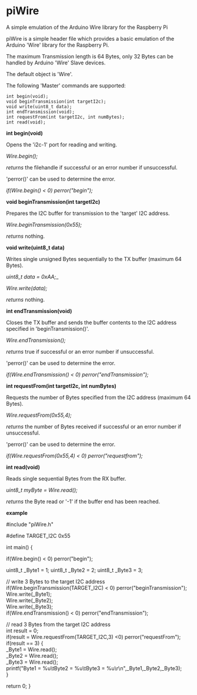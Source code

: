 # piWire
 A simple emulation of the Arduino Wire library for the Raspberry Pi

piWire is a simple header file which provides a basic emulation of the Arduino 'Wire' library for the Raspberry Pi.

The maximum Transmission length is 64 Bytes, only 32 Bytes can be handled by Arduino 'Wire' Slave devices.

The default object is 'Wire'.

The following 'Master' commands are supported:

	int begin(void);
	void beginTransmission(int targetI2c);
	void write(uint8_t data);
	int endTransmission(void);
	int requestFrom(int targetI2c, int numBytes);
	int read(void);
	
**int begin(void)**

Opens the 'i2c-1' port for reading and writing.

*Wire.begin();*

*returns* the filehandle if successful or an error number if unsuccessful.

'perror()' can be used to determine the error.

*if(Wire.begin() < 0) perror("begin");*

**void beginTransmission(int targetI2c)**

Prepares the I2C buffer for transmission to the 'target' I2C address.

*Wire.beginTransmission(0x55);*

*returns* nothing.

**void write(uint8_t data)**

Writes single unsigned Bytes sequentially to the TX buffer (maximum 64 Bytes).

*uint8_t data = 0xAA;*_

*Wire.write(data);*

*returns* nothing.

**int endTransmission(void)**

Closes the TX buffer and sends the buffer contents to the I2C address specified in 'beginTransmission()'.

*Wire.endTransmission();*

*returns* true if successful or an error number if unsuccessful.

'perror()' can be used to determine the error.

*if(Wire.endTransmission() < 0) perror("endTransmission");*

**int requestFrom(int targetI2c, int numBytes)**

Requests the number of Bytes specified from the I2C address (maximum 64 Bytes).

*Wire.requestFrom(0x55,4);*

*returns* the number of Bytes received if successful or an error number if unsuccessful.

'perror()' can be used to determine the error.

*if(Wire.requestFrom(0x55,4) < 0) perror("requestfrom");*

**int read(void)**

Reads single sequential Bytes from the RX buffer.

*uint8_t myByte = Wire.read();*

*returns* the Byte read or '-1' if the buffer end has been reached.


**example**

\#include "piWire.h"

\#define TARGET_I2C 0x55

int main() {

if(Wire.begin() < 0) perror("begin");

uint8_t _Byte1 = 1;
uint8_t _Byte2 = 2;
uint8_t _Byte3 = 3;

// write 3 Bytes to the target I2C address  
if(Wire.beginTransmission(TARGET_I2C) < 0) perror("beginTransmission");  
Wire.write(_Byte1);  
Wire.write(_Byte2);  
Wire.write(_Byte3);  
if(Wire.endTransmission() < 0) perror("endTransmission");  

// read 3 Bytes from the target I2C address  
int result = 0;  
if(result = Wire.requestFrom(TARGET_I2C,3) <0) perror("requestFrom");  
if(result == 3) {  
\_Byte1 = Wire.read();  
\_Byte2 = Wire.read();  
\_Byte3 = Wire.read();  
printf("Byte1 = %u\tByte2 = %u\tByte3 = %u\r\n",\_Byte1,\_Byte2,\_Byte3);  
}  

return 0;
}
